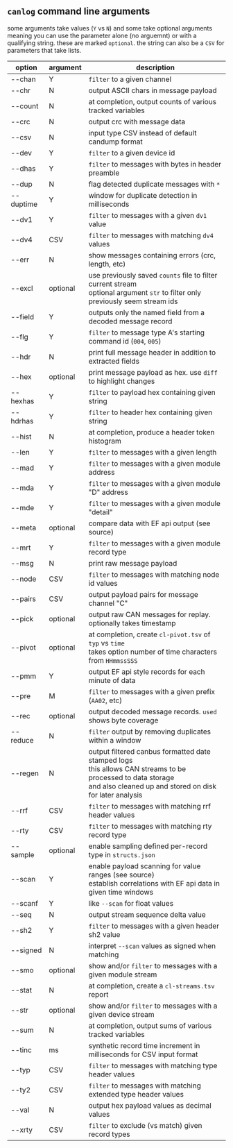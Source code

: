 ## `canlog` command line arguments

some arguments take values (`Y` vs `N`) and some take optional arguments meaning you can use the parameter alone (no arguemnt) or with a qualifying string. these are marked `optional`. the string can also be a `CSV` for parameters that take lists.

| option    | argument | description
|-----------|----------|-------------
| --chan    | Y        | `filter` to a given channel
| --chr     | N        | output ASCII chars in message payload
| --count   | N        | at completion, output counts of various tracked variables
| --crc     | N        | output crc with message data
| --csv     | N        | input type CSV instead of default candump format
| --dev     | Y        | `filter` to a given device id
| --dhas    | Y        | `filter` to messages with bytes in header preamble
| --dup     | N        | flag detected duplicate messages with `*`
| --duptime | Y        | window for duplicate detection in milliseconds
| --dv1     | Y        | `filter` to messages with a given `dv1` value
| --dv4     | CSV      | `filter` to messages with matching `dv4` values
| --err     | N        | show messages containing errors (crc, length, etc)
| --excl    | optional | use previously saved `counts` file to filter current stream <br> optional argument `str` to filter only previously seem stream ids
| --field   | Y        | outputs only the named field from a decoded message record
| --flg     | Y        | `filter` to message type A's starting command id (`004`, `005`)
| --hdr     | N        | print full message header in addition to extracted fields
| --hex     | optional | print message payload as hex. use `diff` to highlight changes
| --hexhas  | Y        | `filter` to payload hex containing given string
| --hdrhas  | Y        | `filter` to header hex containing given string
| --hist    | N        | at completion, produce a header token histogram
| --len     | Y        | `filter` to messages with a given length
| --mad     | Y        | `filter` to messages with a given module address
| --mda     | Y        | `filter` to messages with a given module "D" address
| --mde     | Y        | `filter` to messages with a given module "detail"
| --meta    | optional | compare data with EF api output (see source)
| --mrt     | Y        | `filter` to messages with a given module record type
| --msg     | N        | print raw message payload
| --node    | CSV      | `filter` to messages with matching node id values
| --pairs   | CSV      | output payload pairs for message channel "C"
| --pick    | optional | output raw CAN messages for replay. optionally takes timestamp
| --pivot   | optional | at completion, create `cl-pivot.tsv` of `typ` vs `time` <br> takes option number of time characters from `HHmmssSSS`
| --pmm     | Y        | output EF api style records for each minute of data
| --pre     | M        | `filter` to messages with a given prefix (`AA02`, etc)
| --rec     | optional | output decoded message records. `used` shows byte coverage
| --reduce  | N        | `filter` output by removing duplicates within a window
| --regen   | N        | output filtered canbus formatted date stamped logs <br> this allows CAN streams to be processed to data storage <br> and also cleaned up and stored on disk for later analysis
| --rrf     | CSV      | `filter` to messages with matching rrf header values
| --rty     | CSV      | `filter` to messages with matching rty record type
| --sample  | optional | enable sampling defined per-record type in `structs.json`
| --scan    | Y        | enable payload scanning for value ranges (see source) <br> establish correlations with EF api data in given time windows
| --scanf   | Y        | like `--scan` for float values
| --seq     | N        | output stream sequence delta value
| --sh2     | Y        | `filter` to messages with a given header sh2 value
| --signed  | N        | interpret `--scan` values as signed when matching
| --smo     | optional | show and/or `filter` to messages with a given module stream
| --stat    | N        | at completion, create a `cl-streams.tsv` report
| --str     | optional | show and/or `filter` to messages with a given device stream
| --sum     | N        | at completion, output sums of various tracked variables
| --tinc    | ms       | synthetic record time increment in milliseconds for CSV input format
| --typ     | CSV      | `filter` to messages with matching type header values
| --ty2     | CSV      | `filter` to messages with matching extended type header values
| --val     | N        | output hex payload values as decimal values
| --xrty    | CSV      | `filter` to exclude (vs match) given record types
